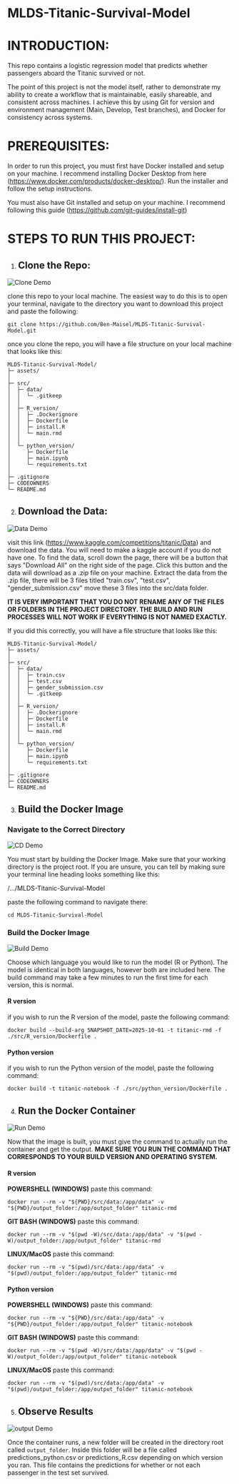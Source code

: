 # MLDS-Titanic-Survival-Model

# INTRODUCTION:

This repo contains a logistic regression model that predicts whether passengers aboard the Titanic survived or not.

The point of this project is not the model itself, rather to demonstrate my ability to create a workflow that is maintainable, easily shareable, and consistent across machines. I achieve this by using Git for version and environment management (Main, Develop, Test branches), and Docker for consistency across systems.


# PREREQUISITES:

In order to run this project, you must first have Docker installed and setup on your machine. I recommend installing Docker Desktop from here (https://www.docker.com/products/docker-desktop/). Run the installer and follow the setup instructions.

You must also have Git installed and setup on your machine. I recommend following this guide (https://github.com/git-guides/install-git)


# STEPS TO RUN THIS PROJECT:

1. ## Clone the Repo:


![Clone Demo](assets/clone.gif)

clone this repo to your local machine. The easiest way to do this is to open your terminal, navigate to the directory you want to download this project and paste the following:
```
git clone https://github.com/Ben-Maisel/MLDS-Titanic-Survival-Model.git
```
once you clone the repo, you will have a file structure on your local machine that looks like this:

```
MLDS-Titanic-Survival-Model/
├─ assets/
│
├─ src/
│  ├─ data/
│  │  └─ .gitkeep
│  │
│  ├─ R_version/
│  │  ├─ .Dockerignore
│  │  ├─ Dockerfile
│  │  ├─ install.R
│  │  └─ main.rmd
│  │
│  └─ python_version/
│     ├─ Dockerfile
│     ├─ main.ipynb
│     └─ requirements.txt
│
├─ .gitignore
├─ CODEOWNERS
└─ README.md

```

2. ## Download the Data:


![Data Demo](assets/data.gif)


visit this link (https://www.kaggle.com/competitions/titanic/Data) and download the data. You will need to make a kaggle account if you do not have one. To find the data, scroll down the page, there will be a button that says "Download All" on the right side of the page. Click this button and the data will download as a .zip file on your machine. Extract the data from the .zip file, there will be 3 files titled "train.csv", "test.csv", "gender_submission.csv" move these 3 files into the src/data folder. 

**IT IS VERY IMPORTANT THAT YOU DO NOT RENAME ANY OF THE FILES OR FOLDERS IN THE PROJECT DIRECTORY. THE BUILD AND RUN PROCESSES WILL NOT WORK IF EVERYTHING IS NOT NAMED EXACTLY.** 

If you did this correctly, you will have a file structure that looks like this:
```
MLDS-Titanic-Survival-Model/
├─ assets/
│
├─ src/
│  ├─ data/
│  │  ├─ train.csv
│  │  ├─ test.csv
│  │  ├─ gender_submission.csv
│  │  └─ .gitkeep
│  │
│  ├─ R_version/
│  │  ├─ .Dockerignore
│  │  ├─ Dockerfile
│  │  ├─ install.R
│  │  └─ main.rmd
│  │
│  └─ python_version/
│     ├─ Dockerfile
│     ├─ main.ipynb
│     └─ requirements.txt
│
├─ .gitignore
├─ CODEOWNERS
└─ README.md

```

3. ## Build the Docker Image

### Navigate to the Correct Directory
![CD Demo](assets/change_dir.gif)


You must start by building the Docker Image. Make sure that your working directory is the project root. If you are unsure, you can tell by making sure your terminal line heading looks something like this: 

  /.../MLDS-Titanic-Survival-Model

paste the following command to navigate there:
```
cd MLDS-Titanic-Survival-Model
```

### Build the Docker Image
![Build Demo](assets/build.gif)


Choose which language you would like to run the model (R or Python). The model is identical in both languages, however both are included here. The build command may take a few minutes to run the first time for each version, this is normal.

#### R version

if you wish to run the R version of the model, paste the following command:
```
docker build --build-arg SNAPSHOT_DATE=2025-10-01 -t titanic-rmd -f ./src/R_version/Dockerfile .
```
 #### Python version

if you wish to run the Python version of the model, paste the following command:
```
docker build -t titanic-notebook -f ./src/python_version/Dockerfile .
```

4. ## Run the Docker Container


![Run Demo](assets/run.gif)


Now that the image is built, you must give the command to actually run the container and get the output. **MAKE SURE YOU RUN THE COMMAND THAT CORRESPONDS TO YOUR BUILD VERSION AND OPERATING SYSTEM.**

#### R version

**POWERSHELL (WINDOWS)** paste this command:
```
docker run --rm -v "${PWD}/src/data:/app/data" -v "${PWD}/output_folder:/app/output_folder" titanic-rmd

```
**GIT BASH (WINDOWS)** paste this command:
```
docker run --rm -v "$(pwd -W)/src/data:/app/data" -v "$(pwd -W)/output_folder:/app/output_folder" titanic-rmd

```

**LINUX/MacOS** paste this command:
```
docker run --rm -v "$(pwd)/src/data:/app/data" -v "$(pwd)/output_folder:/app/output_folder" titanic-rmd

```

#### Python version

**POWERSHELL (WINDOWS)** paste this command:
```
docker run --rm -v "${PWD}/src/data:/app/data" -v "${PWD}/output_folder:/app/output_folder" titanic-notebook

```
**GIT BASH (WINDOWS)** paste this command:
```
docker run --rm -v "$(pwd -W)/src/data:/app/data" -v "$(pwd -W)/output_folder:/app/output_folder" titanic-notebook
```

**LINUX/MacOS** paste this command:
```
docker run --rm -v "$(pwd)/src/data:/app/data" -v "$(pwd)/output_folder:/app/output_folder" titanic-notebook

```

5. ## Observe Results


![output Demo](assets/output.gif)


Once the container runs, a new folder will be created in the directory root called `output_folder`. Inside this folder will be a file called predictions_python.csv or predictions_R.csv depending on which version you ran. This file contains the predictions for whether or not each passenger in the test set survived.